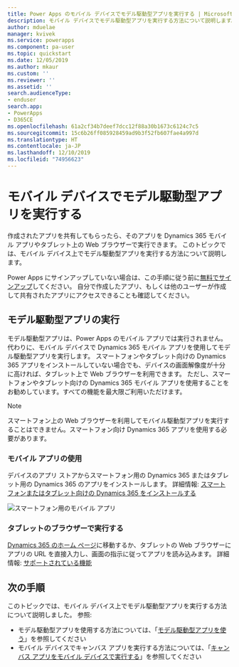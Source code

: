 ```yaml
---
title: Power Apps のモバイル デバイスでモデル駆動型アプリを実行する | Microsoft Docs
description: モバイル デバイスでモデル駆動型アプリを実行する方法について説明します。
author: mduelae
manager: kvivek
ms.service: powerapps
ms.component: pa-user
ms.topic: quickstart
ms.date: 12/05/2019
ms.author: mkaur
ms.custom: ''
ms.reviewer: ''
ms.assetid: ''
search.audienceType:
- enduser
search.app:
- PowerApps
- D365CE
ms.openlocfilehash: 61a2cf34b7deef7dcc12f88a30b1673c6124c7c5
ms.sourcegitcommit: 15c6b26ff085928459ad9b3f52fb607fae4a997d
ms.translationtype: HT
ms.contentlocale: ja-JP
ms.lasthandoff: 12/10/2019
ms.locfileid: "74956623"
---
```

# <a name="run-a-model-driven-app-on-a-mobile-device"></a>モバイル デバイスでモデル駆動型アプリを実行する

作成されたアプリを共有してもらったら、そのアプリを Dynamics 365 モバイル アプリやタブレット上の Web ブラウザーで実行できます。 このトピックでは、モバイル デバイス上でモデル駆動型アプリを実行する方法について説明します。 

Power Apps にサインアップしていない場合は、この手順に従う前に[無料でサインアップ](https://make.powerapps.com/signup?redirect=marketing&email=)してください。 自分で作成したアプリ、もしくは他のユーザーが作成して共有されたアプリにアクセスできることも確認してください。

## <a name="run-the-model-driven-app"></a>モデル駆動型アプリの実行

モデル駆動型アプリは、Power Apps のモバイル アプリでは実行されません。 代わりに、モバイル デバイスで Dynamics 365 モバイル アプリを使用してモデル駆動型アプリを実行します。 スマートフォンやタブレット向けの Dynamics 365 アプリをインストールしていない場合でも、デバイスの画面解像度が十分に高ければ、タブレット上で Web ブラウザーを利用できます。 ただし、スマートフォンやタブレット向けの Dynamics 365 モバイル アプリを使用することをお勧めしています。すべての機能を最大限ご利用いただけます。 

> [!NOTE]
> スマートフォン上の Web ブラウザーを利用してモバイル駆動型アプリを実行することはできません。スマートフォン向け Dynamics 365 アプリを使用する必要があります。 

### <a name="use-the-mobile-app"></a>モバイル アプリの使用
デバイスのアプリ ストアからスマートフォン用の Dynamics 365 またはタブレット用の Dynamics 365 のアプリをインストールします。 詳細情報: [スマートフォンまたはタブレット向けの Dynamics 365 をインストールする](https://docs.microsoft.com/dynamics365/customer-engagement/mobile-app/install-dynamics-365-for-phones-and-tablets)

 ![スマートフォン用のモバイル アプリ](media/run-app-client-model-driven/mobile-app-for-phone.png)

### <a name="run-in-your-tablets-browser"></a>タブレットのブラウザーで実行する
[Dynamics 365 のホーム ページ](https://home.dynamics.com)に移動するか、タブレットの Web ブラウザーにアプリの URL を直接入力し、画面の指示に従ってアプリを読み込みます。 詳細情報: [サポートされている機能](https://docs.microsoft.com/dynamics365/mobile-app/support-phones-tablets#supported-tablets-to-run-model-driven-apps-in-your-web-browser)


## <a name="next-steps"></a>次の手順
このトピックでは、モバイル デバイス上でモデル駆動型アプリを実行する方法について説明しました。 参照:
- モデル駆動型アプリを使用する方法については、「[モデル駆動型アプリを使う](use-model-driven-apps.md)」を参照してください
- モバイル デバイスでキャンバス アプリを実行する方法については、「[キャンバス アプリをモバイル デバイスで実行する](run-app-client.md)」を参照してください
